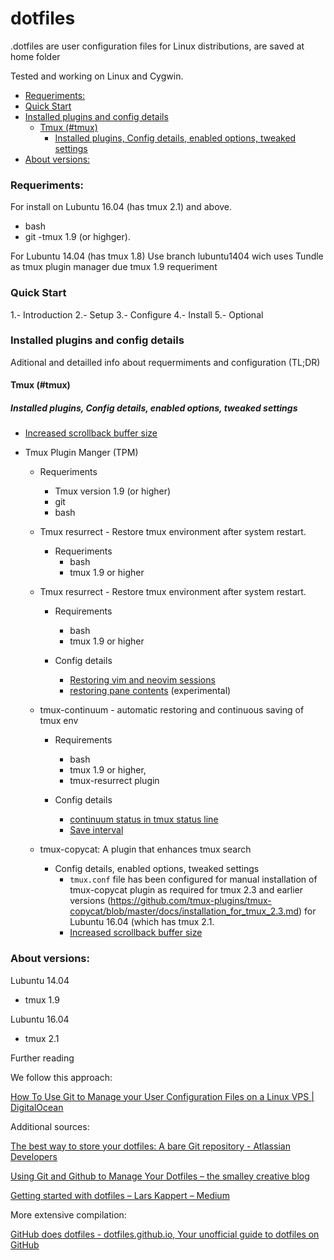 # dotfiles
.dotfiles are user configuration files for Linux distributions, are saved at home folder

Tested and working on Linux and Cygwin.


<!-- vim-markdown-toc GFM -->

* [Requeriments:](#requeriments)
* [Quick Start](#quick-start)
* [Installed plugins and config details](#installed-plugins-and-config-details)
    * [Tmux (#tmux)](#tmux-tmux)
        * [Installed plugins, Config details, enabled options, tweaked settings](#installed-plugins-config-details-enabled-options-tweaked-settings)
* [About versions:](#about-versions)

<!-- vim-markdown-toc -->

### Requeriments:
For install on Lubuntu 16.04 (has tmux 2.1) and above.
- bash
- git
-tmux 1.9 (or highger).

For Lubuntu 14.04  (has tmux 1.8)
Use branch lubuntu1404 wich uses Tundle as tmux plugin manager due tmux 1.9 requeriment

### Quick Start

1.- Introduction
2.- Setup
3.- Configure
4.- Install
5.- Optional

### Installed plugins and config details
Aditional and detailled info about requermiments and configuration (TL;DR)    

#### Tmux (#tmux)
##### Installed plugins, Config details, enabled options, tweaked settings      
* [Increased scrollback buffer size](https://stackoverflow.com/questions/18760281/how-to-increase-scrollback-buffer-size-in-tmux)

* Tmux Plugin Manger (TPM)
    * Requeriments
        * Tmux version 1.9 (or higher)
        * git
        * bash

    * Tmux resurrect - Restore tmux environment after system restart.
        * Requeriments
            *  bash
            *  tmux 1.9 or higher

    * Tmux resurrect - Restore tmux environment after system restart.
        * Requirements
            * bash
            * tmux 1.9 or higher

        * Config details
            * [Restoring vim and neovim sessions](https://github.com/tmux-plugins/tmux-resurrect/blob/master/docs/restoring_vim_and_neovim_sessions.md)
            * [restoring pane contents](https://github.com/tmux-plugins/tmux-resurrect/blob/master/docs/restoring_pane_contents.md) (experimental)

    * tmux-continuum - automatic restoring and continuous saving of tmux env
        * Requirements
            * bash
            * tmux 1.9 or higher,
            * tmux-resurrect plugin

        * Config details
            * [continuum status in tmux status line](https://github.com/tmux-plugins/tmux-continuum/blob/master/docs/continuum_status.md)
            * [Save interval](https://github.com/tmux-plugins/tmux-continuum/issues/24)

    * tmux-copycat: A plugin that enhances tmux search 
        * Config details, enabled options, tweaked settings
            * `tmux.conf` file has been configured for manual installation of tmux-copycat plugin as required for tmux 2.3 and earlier versions (https://github.com/tmux-plugins/tmux-copycat/blob/master/docs/installation_for_tmux_2.3.md) for Lubuntu 16.04 (which has tmux 2.1.
            * [Increased scrollback buffer size](#tmux)

### About versions:
Lubuntu 14.04
- tmux 1.9

Lubuntu 16.04
- tmux 2.1

Further reading

We follow this approach:

[How To Use Git to Manage your User Configuration Files on a Linux VPS | DigitalOcean](https://www.digitalocean.com/community/tutorials/how-to-use-git-to-manage-your-user-configuration-files-on-a-linux-vps)

Additional sources:

[The best way to store your dotfiles: A bare Git repository - Atlassian Developers](https://developer.atlassian.com/blog/2016/02/best-way-to-store-dotfiles-git-bare-repo/)

[Using Git and Github to Manage Your Dotfiles – the smalley creative blog](http://blog.smalleycreative.com/tutorials/using-git-and-github-to-manage-your-dotfiles/)

[Getting started with dotfiles – Lars Kappert – Medium](https://medium.com/@webprolific/getting-started-with-dotfiles-43c3602fd789)

More extensive compilation:

[GitHub does dotfiles - dotfiles.github.io, Your unofficial guide to dotfiles on GitHub](https://dotfiles.github.io/)
